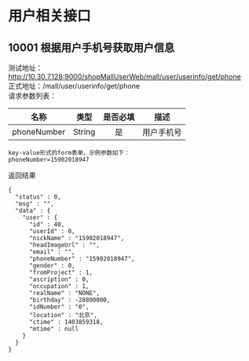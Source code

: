 # 用户相关接口


## 10001 根据用户手机号获取用户信息  
测试地址：http://10.30.7.128:9000/shopMallUserWeb/mall/user/userinfo/get/phone  
正式地址：/mall/user/userinfo/get/phone  
请求参数列表：  

| 名称 | 类型 | 是否必填 | 描述 |
|:-:|:-:|:-:|:-:|
| phoneNumber| String| 是 | 用户手机号|


```
key-value形式的form表单，示例参数如下：
phoneNumber=15902018947
```
返回结果
```
{
  "status" : 0,
  "msg" : "",
  "data" : {
    "user" : {
      "id" : 40,
      "userId" : 0,
      "nickName" : "15902018947",
      "headImageUrl" : "",
      "email" : "",
      "phoneNumber" : "15902018947",
      "gender" : 0,
      "fromProject" : 1,
      "ascription" : 0,
      "occupation" : 1,
      "realName" : "NONE",
      "birthday" : -28800000,
      "idNumber" : "0",
      "location" : "北京",
      "ctime" : 1403859318,
      "mtime" : null
    }
  }
}
```

